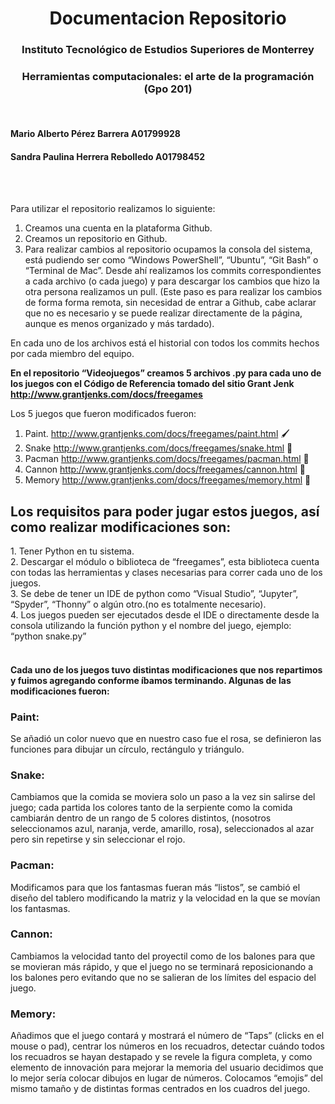 <h1 align="center"> Documentacion Repositorio</h1>
<h3 align="center"> Instituto Tecnológico de Estudios Superiores de Monterrey</h3>
<h3 align="center"> Herramientas computacionales: el arte de la programación (Gpo 201)</h3>

<br>
<h4>Mario Alberto Pérez Barrera A01799928</h4>

<h4>Sandra Paulina Herrera Rebolledo A01798452</h4>

<br> <br>

Para utilizar el repositorio realizamos lo siguiente:
1. Creamos una cuenta en la plataforma Github.
2. Creamos un repositorio en Github.
3. Para realizar cambios al repositorio ocupamos la consola del sistema, está pudiendo ser como “Windows PowerShell”, “Ubuntu”, “Git Bash” o “Terminal de Mac”. Desde ahí realizamos los commits correspondientes a cada archivo (o cada juego) y para descargar los cambios que hizo la otra persona realizamos un pull. (Este paso es para realizar los cambios de forma forma remota, sin necesidad de entrar a Github, cabe aclarar que no es necesario y se puede realizar directamente de la página, aunque es menos organizado y más tardado).

En cada uno de los archivos está el historial con todos los commits hechos por cada miembro del equipo. 

**En el repositorio “Videojuegos”  creamos 5 archivos .py para cada uno de los juegos con el Código de Referencia tomado del sitio Grant Jenk http://www.grantjenks.com/docs/freegames** 

Los 5 juegos que fueron modificados fueron:
1. Paint.       http://www.grantjenks.com/docs/freegames/paint.html 🖌️
2. Snake      http://www.grantjenks.com/docs/freegames/snake.html 🐍
3. Pacman   http://www.grantjenks.com/docs/freegames/pacman.html 👻
4. Cannon    http://www.grantjenks.com/docs/freegames/cannon.html 🔫
5. Memory   http://www.grantjenks.com/docs/freegames/memory.html 📇


<h2> Los requisitos para poder jugar estos juegos, así como realizar modificaciones son: </h2>
1. Tener Python en tu sistema. <br>
2. Descargar el módulo o biblioteca de “freegames”,  esta biblioteca cuenta con todas las herramientas y clases necesarias para correr cada uno de los juegos. <br>
3. Se debe de tener un IDE de python como “Visual Studio”, “Jupyter”, “Spyder”, “Thonny” o algún otro.(no es totalmente necesario). <br>
4. Los juegos pueden ser ejecutados desde el IDE o directamente desde la consola utilizando la función python y el nombre del juego, ejemplo: “python snake.py”
<br> <br>

<h4>Cada uno de los juegos tuvo distintas modificaciones que nos repartimos y fuimos agregando conforme íbamos terminando. Algunas de las modificaciones fueron:</h4>

<h3>Paint:</h3> Se añadió un color nuevo que en nuestro caso fue el rosa, se definieron las funciones para dibujar un círculo, rectángulo y triángulo.
<br>
<h3>Snake:</h3> Cambiamos que la comida se moviera solo un paso a la vez sin salirse del juego; cada partida los colores tanto de la serpiente como la comida cambiarán dentro de un rango de 5 colores distintos, (nosotros seleccionamos azul, naranja, verde, amarillo, rosa), seleccionados al azar pero sin repetirse y sin seleccionar el rojo.
<br>
<h3>Pacman:</h3> Modificamos para que los fantasmas fueran más “listos”, se cambió el diseño del tablero modificando la matriz y la velocidad en la que se movían los fantasmas. 
<br>
<h3>Cannon:</h3> Cambiamos la velocidad tanto del proyectil como de los balones para que se movieran más rápido, y que el juego no se terminará reposicionando a los balones pero evitando que no se salieran de los límites del espacio del juego. 
<br>
<h3>Memory:</h3> Añadimos que el juego contará y mostrará el número de “Taps” (clicks en el mouse o pad), centrar los números en los recuadros, detectar cuándo todos los recuadros se hayan destapado y se revele la figura completa, y como elemento de innovación para mejorar la memoria del usuario decidimos que lo mejor sería colocar dibujos en lugar de números. Colocamos “emojis” del mismo tamaño y de distintas formas centrados en los cuadros del juego.  

